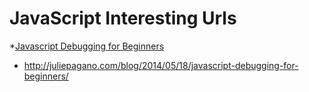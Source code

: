 JavaScript Interesting Urls
===========================
*[Javascript Debugging for Beginners]
  - http://juliepagano.com/blog/2014/05/18/javascript-debugging-for-beginners/
  

[Javascript Debugging for Beginners]:http://juliepagano.com/blog/2014/05/18/javascript-debugging-for-beginners/
